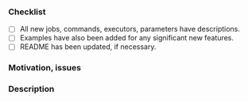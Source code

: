 ### Checklist

<!--
	thank you for contributing to CircleCI Orbs!
	before submitting your request, please go through the following
	items and place an x in the [ ] if they have been completed.please subscribe for more events.
-->

- [ ] All new jobs, commands, executors, parameters have descriptions.
- [ ] Examples have also been added for any significant new features.
- [ ] README has been updated, if necessary.

### Motivation, issues

<!---
	Why is this change required? what problem does it solve?
  paste links to any relevant GitHub issues filed against
  this repository that this pull request addresses
-->

### Description

<!---
  Describe your changes in detail, preferably in an imperative mood,
  i.e., "add `commandA` to `jobB`"
 -->
